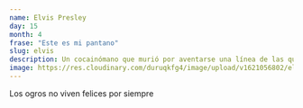 ```yaml
---
name: Elvis Presley
day: 15
month: 4
frase: "Este es mi pantano"
slug: elvis
description: Un cocainómano que murió por aventarse una línea de las que dejó en silla al Stephen Hawking, solo fué famoso por su prominente barbilla
image: https://res.cloudinary.com/duruqkfg4/image/upload/v1621056802/elvis_ckm3wq.webp
---
```


Los ogros no viven felices por siempre

